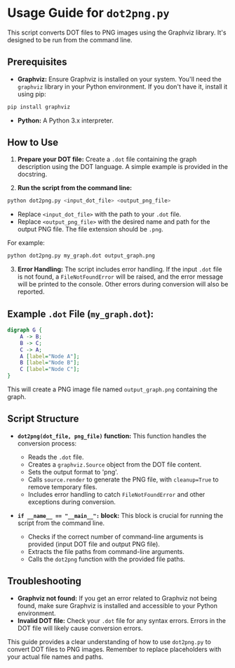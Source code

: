 # Usage Guide for `dot2png.py`

This script converts DOT files to PNG images using the Graphviz library.  It's designed to be run from the command line.


## Prerequisites

- **Graphviz:** Ensure Graphviz is installed on your system.  You'll need the `graphviz` library in your Python environment.  If you don't have it, install it using pip:

```bash
pip install graphviz
```

- **Python:**  A Python 3.x interpreter.


## How to Use

1. **Prepare your DOT file:** Create a `.dot` file containing the graph description using the DOT language.  A simple example is provided in the docstring.

2. **Run the script from the command line:**

```bash
python dot2png.py <input_dot_file> <output_png_file>
```

   - Replace `<input_dot_file>` with the path to your `.dot` file.
   - Replace `<output_png_file>` with the desired name and path for the output PNG file.  The file extension should be `.png`.

   For example:

```bash
python dot2png.py my_graph.dot output_graph.png
```

3. **Error Handling:** The script includes error handling.  If the input `.dot` file is not found, a `FileNotFoundError` will be raised, and the error message will be printed to the console. Other errors during conversion will also be reported.


## Example `.dot` File (`my_graph.dot`):

```dot
digraph G {
    A -> B;
    B -> C;
    C -> A;
    A [label="Node A"];
    B [label="Node B"];
    C [label="Node C"];
}
```

This will create a PNG image file named `output_graph.png` containing the graph.


## Script Structure

- **`dot2png(dot_file, png_file)` function:** This function handles the conversion process:
    - Reads the `.dot` file.
    - Creates a `graphviz.Source` object from the DOT file content.
    - Sets the output format to 'png'.
    - Calls `source.render` to generate the PNG file, with `cleanup=True` to remove temporary files.
    - Includes error handling to catch `FileNotFoundError` and other exceptions during conversion.


- **`if __name__ == "__main__":` block:** This block is crucial for running the script from the command line.
    - Checks if the correct number of command-line arguments is provided (input DOT file and output PNG file).
    - Extracts the file paths from command-line arguments.
    - Calls the `dot2png` function with the provided file paths.


## Troubleshooting

- **Graphviz not found:** If you get an error related to Graphviz not being found, make sure Graphviz is installed and accessible to your Python environment.
- **Invalid DOT file:** Check your `.dot` file for any syntax errors.  Errors in the DOT file will likely cause conversion errors.


This guide provides a clear understanding of how to use `dot2png.py` to convert DOT files to PNG images. Remember to replace placeholders with your actual file names and paths.